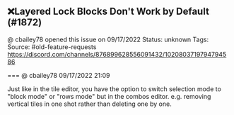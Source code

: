 ## ❌Layered Lock Blocks Don't Work by Default (#1872)
@ cbailey78 opened this issue on 09/17/2022
Status: unknown
Tags: 
Source: #old-feature-requests https://discord.com/channels/876899628556091432/1020803719794794586


=== @ cbailey78 09/17/2022 21:09

Just like in the tile editor, you have the option to switch selection mode to "block mode" or "rows mode" but in the combos editor.  e.g. removing vertical tiles in one shot rather than deleting one by one.
